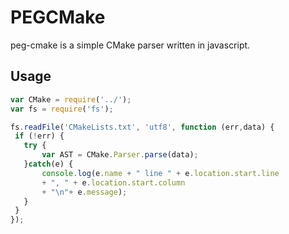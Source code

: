 # PEGCMake

peg-cmake is a simple CMake parser written in javascript.


 ## Usage
 
 ```js
 var CMake = require('../');
 var fs = require('fs');
 
 fs.readFile('CMakeLists.txt', 'utf8', function (err,data) {
  if (!err) {
    try {
        var AST = CMake.Parser.parse(data);
    }catch(e) {
        console.log(e.name + " line " + e.location.start.line 
        + ", " + e.location.start.column
        + "\n"+ e.message);
    }
  }
});
 
 ```
